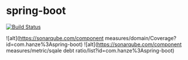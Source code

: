 # spring-boot

[![Build Status](https://travis-ci.org/iHatebug/spring-boot.svg?branch=master)](https://travis-ci.org/iHatebug/spring-boot)

![alt](https://sonarqube.com/component measures/domain/Coverage?id=com.hanze%3Aspring-boot)
![alt](https://sonarqube.com/component measures/metric/sqale debt ratio/list?id=com.hanze%3Aspring-boot)